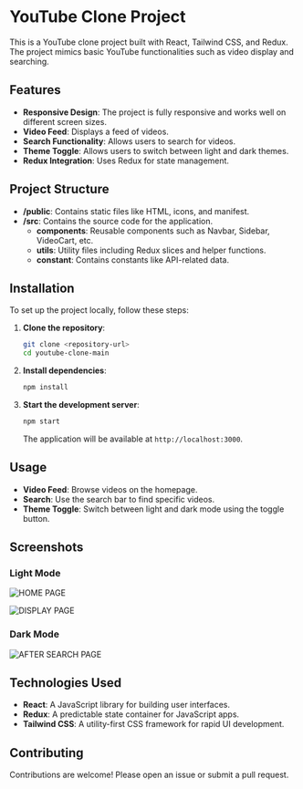 # YouTube Clone Project

This is a YouTube clone project built with React, Tailwind CSS, and Redux. The project mimics basic YouTube functionalities such as video display and searching.

## Features

- **Responsive Design**: The project is fully responsive and works well on different screen sizes.
- **Video Feed**: Displays a feed of videos.
- **Search Functionality**: Allows users to search for videos.
- **Theme Toggle**: Allows users to switch between light and dark themes.
- **Redux Integration**: Uses Redux for state management.

## Project Structure

- **/public**: Contains static files like HTML, icons, and manifest.
- **/src**: Contains the source code for the application.
  - **components**: Reusable components such as Navbar, Sidebar, VideoCart, etc.
  - **utils**: Utility files including Redux slices and helper functions.
  - **constant**: Contains constants like API-related data.

## Installation

To set up the project locally, follow these steps:

1. **Clone the repository**:

   ```bash
   git clone <repository-url>
   cd youtube-clone-main
   ```

2. **Install dependencies**:

   ```bash
   npm install
   ```

3. **Start the development server**:

   ```bash
   npm start
   ```

   The application will be available at `http://localhost:3000`.

## Usage

- **Video Feed**: Browse videos on the homepage.
- **Search**: Use the search bar to find specific videos.
- **Theme Toggle**: Switch between light and dark mode using the toggle button.

## Screenshots

### Light Mode
![HOME PAGE](https://github.com/user-attachments/assets/9400791d-bc41-42fa-bff5-a812bfa8d558)

![DISPLAY PAGE](https://github.com/user-attachments/assets/c79ff76d-48e3-401b-8d2d-4d1f73b02ff0)

### Dark Mode
![AFTER SEARCH PAGE](https://github.com/user-attachments/assets/70ba1605-20b9-468a-af70-e2fdfcde5655)

## Technologies Used

- **React**: A JavaScript library for building user interfaces.
- **Redux**: A predictable state container for JavaScript apps.
- **Tailwind CSS**: A utility-first CSS framework for rapid UI development.

## Contributing

Contributions are welcome! Please open an issue or submit a pull request.


